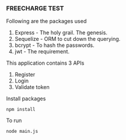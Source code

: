 ### FREECHARGE TEST

Following are the packages used 

1. Express - The holy grail. The genesis.
2. Sequelize - ORM to cut down the querying.
3. bcrypt - To hash the passwords.
4. jwt - The requirement. 


This application contains 3 APIs

1. Register
2. Login
3. Validate token

Install packages

```
npm install
```

To run 

```
node main.js
```
